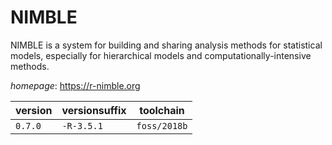 # NIMBLE

NIMBLE is a system for building and sharing analysis methods for statistical models,  especially for hierarchical models and computationally-intensive methods.

*homepage*: <https://r-nimble.org>

version | versionsuffix | toolchain
--------|---------------|----------
``0.7.0`` | ``-R-3.5.1`` | ``foss/2018b``
